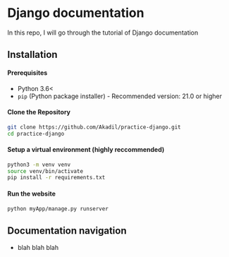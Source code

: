 # Django documentation
In this repo, I will go through the tutorial of Django documentation



## Installation

#### Prerequisites

- Python 3.6<
- `pip` (Python package installer) - Recommended version: 21.0 or higher

#### Clone the Repository

```bash
git clone https://github.com/Akadil/practice-django.git
cd practice-django
```

#### Setup a virtual environment (highly reccommended)

```bash
python3 -m venv venv
source venv/bin/activate
pip install -r requirements.txt
```

#### Run the website

```bash
python myApp/manage.py runserver
```

## Documentation navigation
- blah blah blah
